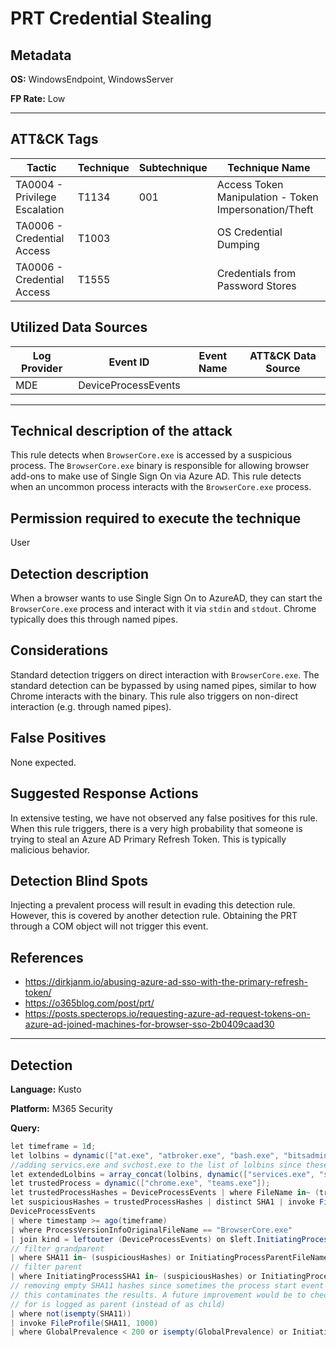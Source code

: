 # PRT Credential Stealing

## Metadata

**OS:** WindowsEndpoint, WindowsServer

**FP Rate:** Low

---

## ATT&CK Tags

| Tactic | Technique | Subtechnique | Technique Name |
|---|---|---| --- |
| TA0004 - Privilege Escalation | T1134 | 001 | Access Token Manipulation - Token Impersonation/Theft|
| TA0006 - Credential Access | T1003 |  | OS Credential Dumping|
| TA0006 - Credential Access | T1555 |  | Credentials from Password Stores|

## Utilized Data Sources

| Log Provider | Event ID | Event Name | ATT&CK Data Source |
|---------|---------|----------|---------|
|MDE|DeviceProcessEvents|||
---

## Technical description of the attack
​This rule detects when `BrowserCore.exe` is accessed by a suspicious process. The `BrowserCore.exe` binary is responsible for allowing browser add-ons to make use of Single Sign On via Azure AD. This rule detects when an uncommon process interacts with the `BrowserCore.exe` process.


## Permission required to execute the technique
User

## Detection description
When a browser wants to use Single Sign On to AzureAD, they can start the `BrowserCore.exe` process and interact with it via `stdin` and `stdout`. Chrome typically does this through named pipes.


## Considerations
Standard detection triggers on direct interaction with `BrowserCore.exe`. The standard detection can be bypassed by using named pipes, similar to how Chrome interacts with the binary. This rule also triggers on non-direct interaction (e.g. through named pipes).


## False Positives
None expected.


## Suggested Response Actions
In extensive testing, we have not observed any false positives for this rule. When this rule triggers, there is a very high probability that someone is trying to steal an Azure AD Primary Refresh Token. This is typically malicious behavior.


## Detection Blind Spots
Injecting a prevalent process will result in evading this detection rule. However, this is covered by another detection rule. Obtaining the PRT through a COM object will not trigger this event.


## References
* https://dirkjanm.io/abusing-azure-ad-sso-with-the-primary-refresh-token/
* https://o365blog.com/post/prt/
* https://posts.specterops.io/requesting-azure-ad-request-tokens-on-azure-ad-joined-machines-for-browser-sso-2b0409caad30

---

## Detection

**Language:** Kusto

**Platform:** M365 Security

**Query:**
```C#
let timeframe = 1d;
let lolbins = dynamic(["at.exe", "atbroker.exe", "bash.exe", "bitsadmin.exe", "certreq.exe", "certutil.exe", "cmd.exe", "cmdkey.exe", "cmstp.exe", "control.exe", "csc.exe", "cscript.exe", "desktopimgdownldr.exe", "dfsvc.exe", "diantz.exe", "diskshadow.exe", "dnscmd.exe", "esentutl.exe", "eventvwr.exe", "expand.exe", "extexport.exe", "extrac32.exe", "findstr.exe", "forfiles.exe", "ftp.exe", "gfxdownloadwrapper.exe", "gpscript.exe", "hh.exe", "ie4uinit.exe", "ieexec.exe", "ilasm.exe", "infdefaultinstall.exe", "installutil.exe", "jsc.exe", "makecab.exe", "mavinject.exe", "microsoft.workflow.compiler.exe", "mmc.exe", "mpcmdrun.exe", "msbuild.exe", "msconfig.exe", "msdt.exe", "mshta.exe", "msiexec.exe", "netsh.exe", "odbcconf.exe", "pcalua.exe", "pcwrun.exe", "pktmon.exe", "presentationhost.exe", "print.exe", "psr.exe", "rasautou.exe", "reg.exe", "regasm.exe", "regedit.exe", "regini.exe", "register-cimprovider.exe", "regsvcs.exe", "regsvr32.exe", "replace.exe", "rpcping.exe", "rundll32.exe", "runonce.exe", "runscripthelper.exe", "sc.exe", "schtasks.exe", "scriptrunner.exe", "syncappvpublishingserver.exe", "ttdinject.exe", "tttracer.exe", "vbc.exe", "verclsid.exe", "wab.exe", "wmic.exe", "wscript.exe", "wsreset.exe", "xwizard.exe", "agentexecutor.exe", "appvlp.exe", "bginfo.exe", "cdb.exe", "csi.exe", "devtoolslauncher.exe", "dnx.exe", "dotnet.exe", "dxcap.exe", "excel.exe", "mftrace.exe", "msdeploy.exe", "msxsl.exe", "ntdsutil.exe", "powerpnt.exe", "rcsi.exe", "sqldumper.exe", "sqlps.exe", "sqltoolsps.exe", "squirrel.exe", "te.exe", "tracker.exe", "vsjitdebugger.exe", "winword.exe", "wsl.exe"]);
//adding servics.exe and svchost.exe to the list of lolbins since these can be abused to start cmd.exe and talk to browsercore.
let extendedLolbins = array_concat(lolbins, dynamic(["services.exe", "svchost.exe"]));
let trustedProcess = dynamic(["chrome.exe", "teams.exe"]);
let trustedProcessHashes = DeviceProcessEvents | where FileName in~ (trustedProcess);
let suspiciousHashes = trustedProcessHashes | distinct SHA1 | invoke FileProfile(SHA1, 1000) | where GlobalPrevalence < 200 or isempty(GlobalPrevalence);
DeviceProcessEvents
| where timestamp >= ago(timeframe)
| where ProcessVersionInfoOriginalFileName == "BrowserCore.exe"
| join kind = leftouter (DeviceProcessEvents) on $left.InitiatingProcessParentId == $right.ProcessId, DeviceId, $left.InitiatingProcessParentFileName == $right.FileName
// filter grandparent
| where SHA11 in~ (suspiciousHashes) or InitiatingProcessParentFileName !in~ (trustedProcess)
// filter parent
| where InitiatingProcessSHA1 in~ (suspiciousHashes) or InitiatingProcessFileName !in~ (trustedProcess)
// removing empty SHA11 hashes since sometimes the process start event is not logged and hence SHA11 is empty
// this contaminates the results. A future improvement would be to check if the trusted process we're looking
// for is logged as parent (instead of as child)
| where not(isempty(SHA11))
| invoke FileProfile(SHA11, 1000)
| where GlobalPrevalence < 200 or isempty(GlobalPrevalence) or InitiatingProcessParentFileName in~ (extendedLolbins)
```


